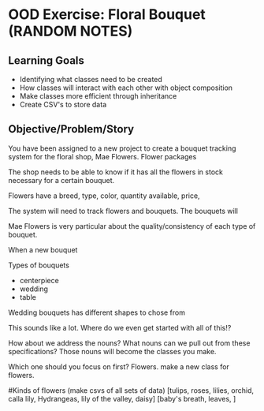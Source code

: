 # OOD Exercise: Floral Bouquet (RANDOM NOTES)

## Learning Goals
- Identifying what classes need to be created
- How classes will interact with each other with object composition
- Make classes more efficient through inheritance
- Create CSV's to store data

## Objective/Problem/Story

You have been assigned to a new project to create a bouquet tracking system for the floral shop, Mae Flowers.  Flower packages

The shop needs to be able to know if it has all the flowers in stock necessary for a certain bouquet.

Flowers have a breed, type, color, quantity available, price,

The system will need to track flowers and bouquets. The bouquets will

Mae Flowers is very particular about the quality/consistency of each type of bouquet.

When a new bouquet

Types of bouquets
  - centerpiece
  - wedding
  - table


Wedding bouquets has different shapes to chose from


This sounds like a lot. Where do we even get started with all of this!?

How about we address the nouns? What nouns can we pull out from these specifications? Those nouns will become the classes you make.


Which one should you focus on first? Flowers. make a new class for flowers.


#Kinds of flowers (make csvs of all sets of data)
  [tulips, roses, lilies, orchid, calla lily, Hydrangeas, lily of the valley, daisy]
  [baby's breath, leaves, ]
